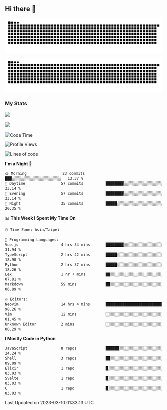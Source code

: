 ## Hi there 👋

<div align="center">

![GitHub Snake Light](https://raw.githubusercontent.com/CSY54/CSY54/snake/github-snake.svg#gh-light-mode-only)

![GitHub Snake dark](https://raw.githubusercontent.com/CSY54/CSY54/snake/github-snake-dark.svg#gh-dark-mode-only)

</div>

### My Stats

![](https://github-readme-stats.vercel.app/api?username=CSY54&theme=nord&show_icons=true)

![](https://github-readme-stats.vercel.app/api/top-langs/?username=CSY54&theme=nord&layout=compact&card_width=445)

<!--START_SECTION:waka-->
![Code Time](http://img.shields.io/badge/Code%20Time-1%2C536%20hrs%205%20mins-blue)

![Profile Views](http://img.shields.io/badge/Profile%20Views-0-blue)

![Lines of code](https://img.shields.io/badge/From%20Hello%20World%20I%27ve%20Written-388.3%20thousand%20lines%20of%20code-blue)

**I'm a Night 🦉** 

```text
🌞 Morning                23 commits          ███░░░░░░░░░░░░░░░░░░░░░░   13.37 % 
🌆 Daytime                57 commits          ████████░░░░░░░░░░░░░░░░░   33.14 % 
🌃 Evening                57 commits          ████████░░░░░░░░░░░░░░░░░   33.14 % 
🌙 Night                  35 commits          █████░░░░░░░░░░░░░░░░░░░░   20.35 % 
```


📊 **This Week I Spent My Time On** 

```text
🕑︎ Time Zone: Asia/Taipei

💬 Programming Languages: 
Vue.js                   4 hrs 34 mins       ████████░░░░░░░░░░░░░░░░░   31.94 % 
TypeScript               2 hrs 42 mins       █████░░░░░░░░░░░░░░░░░░░░   18.90 % 
Python                   2 hrs 37 mins       █████░░░░░░░░░░░░░░░░░░░░   18.26 % 
Lex                      1 hr 7 mins         ██░░░░░░░░░░░░░░░░░░░░░░░   07.81 % 
Markdown                 59 mins             ██░░░░░░░░░░░░░░░░░░░░░░░   06.89 % 

🔥 Editors: 
Neovim                   14 hrs 4 mins       █████████████████████████   98.26 % 
Vim                      12 mins             ░░░░░░░░░░░░░░░░░░░░░░░░░   01.45 % 
Unknown Editor           2 mins              ░░░░░░░░░░░░░░░░░░░░░░░░░   00.29 % 
```

**I Mostly Code in Python** 

```text
JavaScript               8 repos             ██████░░░░░░░░░░░░░░░░░░░   24.24 % 
Shell                    3 repos             ██░░░░░░░░░░░░░░░░░░░░░░░   09.09 % 
Elixir                   1 repo              █░░░░░░░░░░░░░░░░░░░░░░░░   03.03 % 
Svelte                   1 repo              █░░░░░░░░░░░░░░░░░░░░░░░░   03.03 % 
C                        1 repo              █░░░░░░░░░░░░░░░░░░░░░░░░   03.03 % 
```




 Last Updated on 2023-03-10 01:33:13 UTC
<!--END_SECTION:waka-->

<!--
**CSY54/CSY54** is a ✨ _special_ ✨ repository because its `README.md` (this file) appears on your GitHub profile.

Here are some ideas to get you started:

- 🔭 I’m currently working on ...
- 🌱 I’m currently learning ...
- 👯 I’m looking to collaborate on ...
- 🤔 I’m looking for help with ...
- 💬 Ask me about ...
- 📫 How to reach me: ...
- 😄 Pronouns: ...
- ⚡ Fun fact: ...
-->
